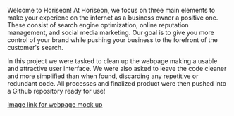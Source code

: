 Welcome to Horiseon! At Horiseon, we focus on three main elements to make your experiene on the internet as a business owner a positive one.  These consist of search engine optimization, online reputation management, and social media marketing.  Our goal is to give you more control of your brand while pushing your business to the forefront of the customer's search. 

In this project we were tasked to clean up the webpage making a usable and attractive user interface. We were also asked to leave the code cleaner and more simplified than when found, discarding any repetitive or redundant code. All processes and finalized product were then pushed into a Github repository ready for use!

[Image link for webpage mock up](./assets/images/01-html-Horiseon-demo.png)

